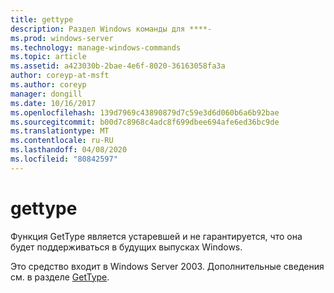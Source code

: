 ```yaml
---
title: gettype
description: Раздел Windows команды для ****-
ms.prod: windows-server
ms.technology: manage-windows-commands
ms.topic: article
ms.assetid: a423030b-2bae-4e6f-8020-36163058fa3a
author: coreyp-at-msft
ms.author: coreyp
manager: dongill
ms.date: 10/16/2017
ms.openlocfilehash: 139d7969c43890879d7c59e3d6d060b6a6b92bae
ms.sourcegitcommit: b00d7c8968c4adc8f699dbee694afe6ed36bc9de
ms.translationtype: MT
ms.contentlocale: ru-RU
ms.lasthandoff: 04/08/2020
ms.locfileid: "80842597"
---
```

# <a name="gettype"></a>gettype



Функция GetType является устаревшей и не гарантируется, что она будет поддерживаться в будущих выпусках Windows.

Это средство входит в Windows Server 2003. Дополнительные сведения см. в разделе [GetType](https://technet.microsoft.com/library/cc773104(v=ws.10).aspx).